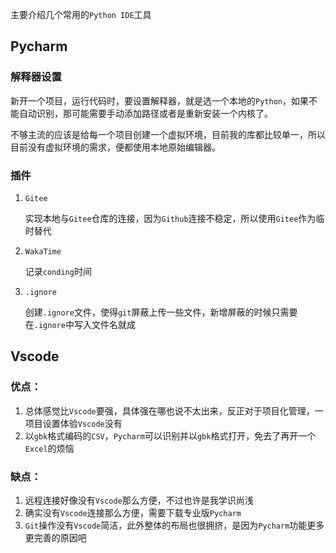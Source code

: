 主要介绍几个常用的`Python IDE`工具

## Pycharm

### 解释器设置

新开一个项目，运行代码时，要设置解释器，就是选一个本地的`Python`，如果不能自动识别，那可能需要手动添加路径或者是重新安装一个内核了。

不够主流的应该是给每一个项目创建一个虚拟环境，目前我的库都比较单一，所以目前没有虚拟环境的需求，便都使用本地原始编辑器。

### 插件

1. `Gitee`

   实现本地与`Gitee`仓库的连接，因为`Github`连接不稳定，所以使用`Gitee`作为临时替代

2. `WakaTime`

   记录`conding`时间

3. `.ignore`

   创建`.ignore`文件，使得`git`屏蔽上传一些文件，新增屏蔽的时候只需要在`.ignore`中写入文件名就成


## Vscode

### 优点：

1. 总体感觉比`Vscode`要强，具体强在哪也说不太出来，反正对于项目化管理，一项目设置体验`Vscode`没有
2. 以`gbk`格式编码的`CSV`，`Pycharm`可以识别并以`gbk`格式打开，免去了再开一个`Excel`的烦恼

### 缺点：

1. 远程连接好像没有`Vscode`那么方便，不过也许是我学识尚浅
2. 确实没有`Vscode`连接那么方便，需要下载专业版`Pycharm`
3. `Git`操作没有`Vscode`简洁，此外整体的布局也很拥挤，是因为`Pycharm`功能更多更完善的原因吧